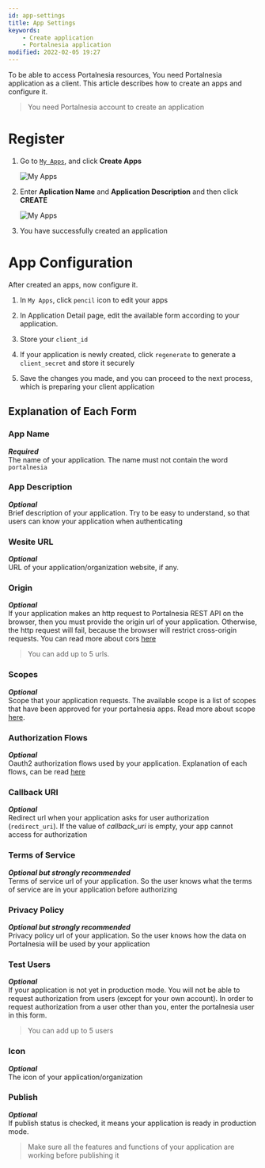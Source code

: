 ```yaml
---
id: app-settings
title: App Settings
keywords:
    - Create application
    - Portalnesia application
modified: 2022-02-05 19:27
---
```


To be able to access Portalnesia resources, You need Portalnesia application as a client. This article describes how to create an apps and configure it.

> You need Portalnesia account to create an application

# Register

1. Go to [`My Apps`](/developer/apps), and click **Create Apps**

    ![My Apps](https://i.imgur.com/sv5e5WW.jpeg)

2. Enter **Aplication Name** and **Application Description** and then click **CREATE**

    ![My Apps](https://i.imgur.com/7Yh8FzS.jpeg)

3. You have successfully created an application


# App Configuration

After created an apps, now configure it.

1. In `My Apps`, click `pencil` icon to edit your apps
2. In Application Detail page, edit the available form according to your application.

3. Store your `client_id`
4. If your application is newly created, click `regenerate` to generate a `client_secret` and store it securely
5. Save the changes you made, and you can proceed to the next process, which is preparing your client application

   

## Explanation of Each Form

### App Name

***Required***   
The name of your application. The name must not contain the word `portalnesia`

### App Description

***Optional***   
Brief description of your application. Try to be easy to understand, so that users can know your application when authenticating


### Wesite URL

***Optional***  
URL of your application/organization website, if any.

### Origin

***Optional***   
If your application makes an http request to Portalnesia REST API on the browser, then you must provide the origin url of your application. Otherwise, the http request will fail, because the browser will restrict cross-origin requests. You can read more about cors [here](https://developer.mozilla.org/en-US/docs/Web/HTTP/CORS)

> You can add up to 5 urls.


### Scopes

***Optional***  
Scope that your application requests. The available scope is a list of scopes that have been approved for your portalnesia apps. Read more about scope [here](/developer/docs/scopes).



### Authorization Flows

***Optional***  
Oauth2 authorization flows used by your application. Explanation of each flows, can be read [here](/developer/docs/authorization)


### Callback URI

***Optional***     
Redirect url when your application asks for user authorization (`redirect_uri`). If the value of *callback_uri* is empty, your app cannot access for authorization

### Terms of Service

***Optional but strongly recommended***   
Terms of service url of your application. So the user knows what the terms of service are in your application before authorizing

### Privacy Policy

***Optional but strongly recommended***   
Privacy policy url of your application. So the user knows how the data on Portalnesia will be used by your application

### Test Users

***Optional***   
If your application is not yet in production mode. You will not be able to request authorization from users (except for your own account). In order to request authorization from a user other than you, enter the portalnesia user in this form.

> You can add up to 5 users

### Icon

***Optional***   
The icon of your application/organization


### Publish

***Optional***    
If publish status is checked, it means your application is ready in production mode.

> Make sure all the features and functions of your application are working before publishing it
